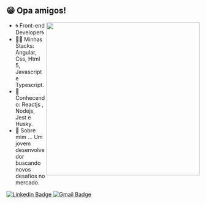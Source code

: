 ## 😁 Opa amigos!

<img align="right" width="400" height="400" src="https://firebasestorage.googleapis.com/v0/b/landingpageorigamid.appspot.com/o/%E2%80%94Pngtree%E2%80%94chibi%20boy%20with%20glasses_3782196.png?alt=media&token=fc253001-e6e6-41f1-b1ac-4cfd51df100d">





- 🌀 Front-end Developer🌀
- 👨‍💻 Minhas Stacks: Angular, Css, Html 5, Javascript e Typescript.
- 📘Conhecendo: Reactjs , Nodejs, Jest e Husky.
- 💬 Sobre mim ... Um jovem desenvolvedor buscando novos desafios no mercado.


 [![Linkedin Badge](https://img.shields.io/badge/-LinkedIn-blue?style=flat-square&logo=Linkedin&logoColor=white&link=link_do_seu_perfil_no_linkedin)](https://www.linkedin.com/in/luiz-henrique-cavalcanti/)[
![Gmail Badge](https://img.shields.io/badge/-Gmail-c14438?style=flat-square&logo=Gmail&logoColor=white&link=mailto:dev.malkado@gmail.com)](mailto:dev.malkado@gmail.com)

